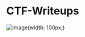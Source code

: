 # CTF-Writeups
![Image](https://github.com/user-attachments/assets/05b57768-2d51-4040-96f7-26ebb7b2af46)(width: 100px;)
